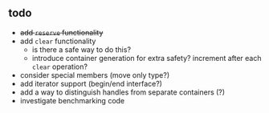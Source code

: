 ## todo

- ~~add `reserve` functionality~~
- add `clear` functionality
  - is there a safe way to do this?
  - introduce container generation for extra safety? increment after each `clear` operation?
- consider special members (move only type?)
- add iterator support (begin/end interface?)
- add a way to distinguish handles from separate containers (?)
- investigate benchmarking code
